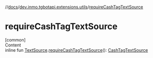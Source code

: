 //[docs](../../index.md)/[dev.inmo.tgbotapi.extensions.utils](index.md)/[requireCashTagTextSource](require-cash-tag-text-source.md)



# requireCashTagTextSource  
[common]  
Content  
inline fun [TextSource](../dev.inmo.tgbotapi.CommonAbstracts/-text-source/index.md).[requireCashTagTextSource](require-cash-tag-text-source.md)(): [CashTagTextSource](../dev.inmo.tgbotapi.types.MessageEntity.textsources/-cash-tag-text-source/index.md)  



